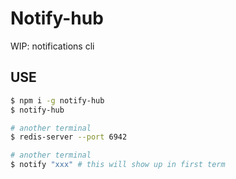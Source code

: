 # Notify-hub

WIP: notifications cli

## USE

```sh
$ npm i -g notify-hub
$ notify-hub

# another terminal
$ redis-server --port 6942

# another terminal
$ notify "xxx" # this will show up in first term
```
